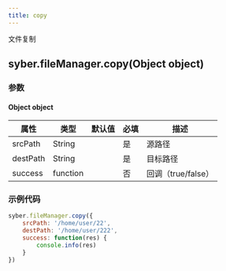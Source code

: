 ```yaml
---
title: copy
---
```


文件复制


## syber.fileManager.copy(Object object)
### 参数
#### Object object
| 属性     | 类型   | 默认值  |  必填 | 描述                         |
| ---------- | ------- | -------- | ---------------- | ----------------------------------
| srcPath | String |  | 是| 源路径 |
| destPath | String |  | 是 |目标路径 |
| success | function |  |  否     | 回调（true/false）      |



### 示例代码

```javascript
syber.fileManager.copy({
    srcPath: '/home/user/22',
    destPath: '/home/user/222',
    success: function(res) {
        console.info(res)
    }
})
```

